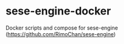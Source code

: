 # sese-engine-docker
Docker scripts and compose for sese-engine (https://github.com/RimoChan/sese-engine)
